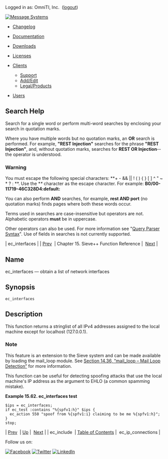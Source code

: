 Logged in as: OmniTI, Inc.  ([logout](https://support.messagesystems.com/logout.php))

[![Message Systems](https://support.messagesystems.com/images/ms-white205.png)](https://support.messagesystems.com/start.php) 

*   [Changelog](https://support.messagesystems.com/start.php?show=changelog)
*   [Documentation](https://support.messagesystems.com/docs/)
*   [Downloads](https://support.messagesystems.com/start.php)

*   [Licenses](https://support.messagesystems.com/license_summary.php)
*   <a href="">Clients</a>
    *   [Support](https://support.messagesystems.com/cs.php)
    *   [Add/Edit](https://support.messagesystems.com/edit_client.php)
    *   [Legal/Products](https://support.messagesystems.com/edit_products.php)
*   [Users](https://support.messagesystems.com/edit_customer.php)

## Search Help

Search for a single word or perform multi-word searches by enclosing your search in quotation marks.

Where you have multiple words but no quotation marks, an **OR** search is performed. For example, **"REST Injection"** searches for the phrase **"REST Injection"**, and, without quotation marks, searches for **REST OR Injection**--the operator is understood.

### Warning

You must escape the following special characters: **+ - && || ! ( ) { } [ ] ^ " ~ * ? : \**. Use the **\** character as the escape character. For example: **B0/00-11719-46C328D4\:default\:**

You can also perform **AND** searches, for example, **rest AND port** (no quotation marks) finds pages where both these words occur.

Terms used in searches are case-insensitive but operators are not. Alphabetic operators **must** be in uppercase.

Other operators can also be used. For more information see "[Query Parser Syntax](https://lucene.apache.org/core/old_versioned_docs/versions/3_0_0/queryparsersyntax.html)". Use of fields in searches is not currently supported.

| ec_interfaces |
| [Prev](sieve.ref.ec_include.php)  | Chapter 15. Sieve++ Function Reference |  [Next](sieve.ref.ec_ip_connections.php) |

<a name="sieve.ref.ec_interfaces"></a>
## Name

ec_interfaces — obtain a list of network interfaces

## Synopsis

`ec_interfaces`

<a name="idp14668864"></a>
## Description

This function returns a stringlist of all IPv4 addresses assigned to the local machine except for localhost (127.0.0.1).

### Note

This feature is an extension to the Sieve system and can be made available by loading the mail_loop module. See [Section 14.36, “mail_loop – Mail Loop Detection”](modules.mail_loop.php "14.36. mail_loop – Mail Loop Detection") for more information.

This function can be useful for detecting spoofing attacks that use the local machine's IP address as the argument to EHLO (a common spamming mistake).

<a name="example.ec_interfaces"></a>

**Example 15.62. ec_interfaces test**

```
$ips = ec_interfaces;
if ec_test :contains "%{spfv1:h}" $ips {
  ec_action 550 "spoof from %{spfv1:i} claiming to be me %{spfv1:h}";
}
stop;
```

| [Prev](sieve.ref.ec_include.php)  | [Up](sieve.ref.php) |  [Next](sieve.ref.ec_ip_connections.php) |
| ec_include  | [Table of Contents](index.php) |  ec_ip_connections |

Follow us on:

[![Facebook](https://support.messagesystems.com/images/icon-facebook.png)](http://www.facebook.com/messagesystems) [![Twitter](https://support.messagesystems.com/images/icon-twitter.png)](http://twitter.com/#!/MessageSystems) [![LinkedIn](https://support.messagesystems.com/images/icon-linkedin.png)](http://www.linkedin.com/company/message-systems)